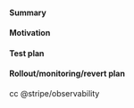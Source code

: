 <!--
Please follow this checklist and fill in the template below before assigning a reviewer: https://hackpad.corp.stripe.com/Code-reviews-HtMW2ShTa7k#:h=As-an-author
-->

#### Summary
<!-- Simple summary of what the code does or what you have changed. -->


#### Motivation
<!-- Why are you making this change? This can be a link to a Jira task. -->


#### Test plan
<!-- How did you test this change? This can be as simple as “I wrote automated tests.” -->


#### Rollout/monitoring/revert plan
<!-- Instructions for deploying, monitoring, and reverting this change. -->


cc @stripe/observability
